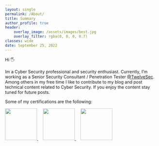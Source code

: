 ```yaml
---
layout: single
permalink: /About/
title: Summary
author_profile: true
header:
    overlay_image: /assets/images/best.jpg
    overlay_filter: rgba(0, 0, 0, 0.7)
classes: wide
date: September 25, 2022
---
```



<p align="justify">

Hi 🖐
<br><br>
Im a Cyber Security professional and security enthusiast. Currently, I’m working as a Senior Security Consultant / Penetration Tester <a href="https://twelvesec.com/">@TwelveSec</a>. Among others in my free time I like to contribute to my blog and post technical content related to Cyber Security. If you enjoy the content stay tuned for future posts. 
</p>

<p align="justify">
Some of my certifications are the following:
</p>

<a target="_blank" href="https://www.credly.com/badges/cdaec2f9-1191-4b51-83fc-55ef18d254c0/public_url"><img width="105" height="105" alt="" src="https://images.credly.com/size/680x680/images/b1da1cd4-98da-48de-b604-b5d2b72ac696/image.png">
</a>
&nbsp;&nbsp;&nbsp;
<a target="_blank" href="https://www.credly.com/badges/0da1065a-11e7-4a42-9e48-62e69a9e3bcf/public_url"><img width="105" height="105" alt="" src="https://images.credly.com/size/680x680/images/8e66b341-8fa9-43ff-a611-76b72a65b38f/image.png">
</a>
&nbsp;&nbsp;&nbsp;
<a target="_blank" href="https://www.credly.com/badges/c7b90f17-43c4-4edd-a17d-fc91b7ff9619/public_url"><img width="105" height="105" alt="" src="https://images.credly.com/size/680x680/images/ec81134d-e80b-4eb5-ae07-0eb8e1a60fcd/image.png">
</a>


